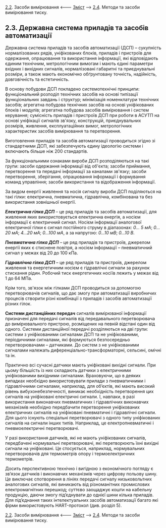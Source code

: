 [2.2](2_2.md). Засоби вимірювання <--- [Зміст](README.md) --> [2.4](2_4.md). Методи та засоби вимірювання тиску. 

## 2.3. Державна система приладів та засобів автоматизації

Державна система приладів та засобів автоматизації (ДСП) – сукупність нормалізованих рядів, уніфікованих блоків, приладів і пристроїв для одержання, опрацювання та використання інформації, які відповідають єдиним технічним, метрологічним вимогам і мають єдині параметри вхідних і вихідних сигналів, нормалізовані габаритні та приєднувальні розміри, а також мають економічно обґрунтовану точність, надійність, довговічність та естетичність.

В основу побудови ДСП покладено системотехнічні принципи: функціональний розподіл технічних засобів на основі типізації функціональних завдань і структур; мінімізація номенклатури технічних засобів; агрегатна побудова технічних засобів на основі уніфікованих блоків і модулів; агрегатна побудова засобів вимірювання і систем керування; сумісність приладів і пристроїв ДСП при роботи в АСУТП на основі уніфікації сигналів зв'язку, конструкцій, приєднувальних розмірів, живлення, експлуатаційних вимог, метрологічних характеристик засобів вимірювання та перетворення.

Виготовлення приладів та засобів автоматизації проводиться згідно зі стандартними ДСП, які забезпечують єдину ідеологію системи і включають більше ніж 200 стандартів.

За функціональними ознаками вироби ДСП розподіляються на такі групи: засоби одержання інформації від об'єкта; засоби приймання, перетворення та передачі інформації за каналами зв'язку; засоби перетворення, зберігання, опрацювання інформації і формування команд управління; засоби використання та відображення інформації.

За видом енергії живлення та носія сигналу вироби ДСП поділяються на такі гілки: електрична, пневматична, гідравлічна, комбінована та без використання зовнішньої енергії.

***Електрична гілка ДСП*** – це ряд приладів та засобів автоматизації, для живлення яких використовується електрична енергія, а носієм інформації є електричний сигнал. Носієм інформації аналогової електричної гілки є сигнал постійного струму в діапазонах: *0... 5 мА*; *0…20* *мА*; *4…20* *мА*; *0…100* *мА*, а за напругою: *0…10* *мВ*; *0…10* *В*.

***Пневматична гілка ДСП*** – це ряд приладів та пристроїв, джерелом енергії яких є стиснене повітря, а носієм інформації – пневматичний сигнал у межах від 20 до 100 кПа.

***Гідравлічна гілка ДСП*** – це ряд приладів та пристроїв, джерелом живлення та енергетичним носієм є гідравлічні сигнали за рахунок стискання рідин. Робочий тиск енергетичних носіїв лежить у межах від 1 до 64 МПа.

Крім того, зв'язок між гілками ДСП проводиться за допомогою перетворювачів сигналів, що дає змогу при автоматизації виробничих процесів створити різні комбінації з приладів і засобів автоматизації різних гілок.

**Системи дистанційних передач** сигналів вимірюваної інформації призначені для передачі сигналів від передавального перетворювача до вимірювального пристрою, розміщених на певній відстані один від одного. Системи дистанційної передачі розділяються на дві групи: системи з уніфікованими сигналами ДСП та не уніфікованими, періодичними сигналами, які формуються безпосередньо перетворювачами – датчиками. До систем з не уніфікованими сигналами належать диференціально-трансформаторні, сельсині, омічні та ін.

Практично всі сучасні датчики мають уніфіковані вихідні сигнали. При цьому більшість із них складають датчики з електричними уніфікованими вихідними сигналами. Враховуючи, що в деяких випадках необхідно використовувати прилади з пневматичними і гідравлічними сигналами, наприклад, для об’єктів, які мають високий рівень вибухонебезпечності, виникає необхідність перетворення цих сигналів на уніфіковані електричні сигнали. І, навпаки, в разі використання виконавчих пневматичних і гідравлічних виконавчих механізмів необхідно передбачити перетворення уніфікованих електричних сигналів на уніфіковані пневматичні і гідравлічні сигнали. Для цього існують спеціальні перетворювачі з одного типу уніфікованих сигналів на сигнали інших типів. Наприклад, це електропневматичні і пневмоелектричні перетворювачі.

У разі використання датчиків, які не мають уніфікованих сигналів, передбачені нормувальні перетворювачі, які перетворюють їхні вихідні сигнали на уніфіковані. Це стосується, наприклад, нормувальних перетворювачів для термометрів опору і термоелектричних термометрів.

Досить перспективною технічно і вигідною з економічного погляду є зв’язок датчиків і виконавчих механізмів через цифрову польову шину. Це виключає спотворення в лініях передачі сигналу низьковольтних аналогових сигналів, які виникають від різноманітних промислових електромагнітних перешкод; суттєво заощаджує кошти на кабельну продукцію, даючи змогу під’єднувати до однієї шини кілька приладів. Для під’єднання таких інтелектуальних засобів автоматизації багато які фірми використовують HART-протокол (див. розділ 5).

 

[2.2](2_2.md). Засоби вимірювання <--- [Зміст](README.md) --> [2.4](2_4.md). Методи та засоби вимірювання тиску. 